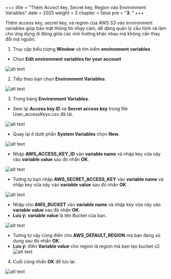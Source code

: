 +++
title = "Thêm Accect key, Secret key, Region vào Environment Variables"
date = 2025
weight = 3
chapter = false
pre = "<b>3. </b>"
+++


Thêm access key, secret key, và region của AWS S3 vào environment variables giúp bảo mật thông tin nhạy cảm, dễ dàng quản lý cấu hình và làm cho ứng dụng di động giữa các môi trường khác nhau mà không cần thay đổi mã nguồn.

1. Truy cập biểu tượng **Window** và tìm kiếm **environment variables**.
- Chọn **Edit environment variables for your account**

![alt text](https://nguyenhuukhai22.github.io/NguyenHuuKhai-Workshop.io/images/3-Adding/3-1.png)


2. Tiếp theo bạn chọn **Environment Variables**.

![alt text](https://nguyenhuukhai22.github.io/NguyenHuuKhai-Workshop.io/images/3-Adding/3-2.png)


3. Trong bảng **Environment Variables**.


- Xem lại **Access key ID** và **Secret access key** trong file User_accessKeys.csv đã tải.

![alt text](https://nguyenhuukhai22.github.io/NguyenHuuKhai-Workshop.io/images/3-Adding/3-4.png)

- Quay lại ở dưới phần **System Variables** chọn **New**.

![alt text](https://nguyenhuukhai22.github.io/NguyenHuuKhai-Workshop.io/images/3-Adding/3-3.png)


- Nhập **AWS_ACCESS_KEY_ID** vào **variable name** và nhập key vừa nãy vào **variable value** sau đó nhấn **OK**.

![alt text](https://nguyenhuukhai22.github.io/NguyenHuuKhai-Workshop.io/images/3-Adding/3-5.png)



-  Tương tự bạn nhập **AWS_SECRET_ACCESS_KEY** vào **variable name** và nhập key vừa nãy vào **variable value** sau đó nhấn **OK** .

![alt text](https://nguyenhuukhai22.github.io/NguyenHuuKhai-Workshop.io/images/3-Adding/3-6.png)

- Nhập cho **AWS_BUCKET** vào **variable name** và nhập key vừa nãy vào **variable value** sau đó nhấn **OK**.
- **Lưu ý:** **variable value** là tên Bucket của bạn.

![alt text](https://nguyenhuukhai22.github.io/NguyenHuuKhai-Workshop.io/images/3-Adding/3-7.png)


- Tương tự vậy cũng điền cho **AWS_DEFAULT_REGION** mà bạn đang sử dụng sau đó nhấn **OK**.
- **Lưu ý:** điền **Variable value** cho region là region mà bạn tạo bucket s3
![alt text](https://nguyenhuukhai22.github.io/NguyenHuuKhai-Workshop.io/images/3-Adding/3-8.png)


4. Cuối cùng nhấn **OK** để lưu lại.

![alt text](https://nguyenhuukhai22.github.io/NguyenHuuKhai-Workshop.io/images/3-Adding/3-9.png)